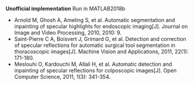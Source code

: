 
**Unofficial implementation** Run in MATLAB2018b

+ Arnold M, Ghosh A, Ameling S, et al. Automatic segmentation and inpainting of specular highlights for endoscopic imaging[J]. Journal on Image and Video Processing, 2010, 2010: 9.
+ Saint-Pierre C A, Boisvert J, Grimard G, et al. Detection and correction of specular reflections for automatic surgical tool segmentation in thoracoscopic images[J]. Machine Vision and Applications, 2011, 22(1): 171-180.
+ Meslouhi O, Kardouchi M, Allali H, et al. Automatic detection and inpainting of specular reflections for colposcopic images[J]. Open Computer Science, 2011, 1(3): 341-354.

